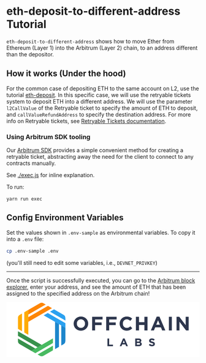 # eth-deposit-to-different-address Tutorial

`eth-deposit-to-different-address` shows how to move Ether from Ethereum (Layer 1) into the Arbitrum (Layer 2) chain, to an address different than the depositor.

## How it works (Under the hood)

For the common case of depositing ETH to the same account on L2, use the tutorial [eth-deposit](../eth-deposit/README.md).
In this specific case, we will use the retryable tickets system to deposit ETH into a different address. We will use the parameter `l2CallValue` of the Retryable ticket to specify the amount of ETH to deposit, and `callValueRefundAddress` to specify the destination address. For more info on Retryable tickets, see [Retryable Tickets documentation](https://developer.offchainlabs.com/docs/l1_l2_messages#depositing-eth-via-retryables).

### **Using Arbitrum SDK tooling**

Our [Arbitrum SDK](https://github.com/OffchainLabs/arbitrum-sdk) provides a simple convenient method for creating a retryable ticket, abstracting away the need for the client to connect to any contracts manually.

See [./exec.js](./scripts/exec.js) for inline explanation.

To run:

```
yarn run exec
```

## Config Environment Variables

Set the values shown in `.env-sample` as environmental variables. To copy it into a `.env` file:

```bash
cp .env-sample .env
```

(you'll still need to edit some variables, i.e., `DEVNET_PRIVKEY`)

---

Once the script is successfully executed, you can go to the [Arbitrum block explorer](https://goerli-rollup-explorer.arbitrum.io/), enter your address, and see the amount of ETH that has been assigned to the specified address on the Arbitrum chain!

<p align="center"><img src="../../assets/offchain_labs_logo.png" width="600"></p>
